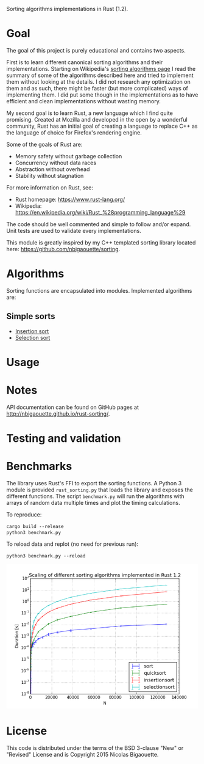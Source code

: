 Sorting algorithms implementations in Rust (1.2).

# Goal

The goal of this project is purely educational and contains two aspects.

First is to learn different canonical sorting algorithms and their implementations.
Starting on Wikipedia's
[sorting algorithms page](https://en.wikipedia.org/wiki/Sorting_algorithm)
I read the summary of some of the algorithms described here and tried to implement them without
looking at the details. I did not research any optimization on them and as such, there might be
faster (but more complicated) ways of implementing them. I did put some though in the
implementations as to have efficient and clean implementations without wasting memory.

My second goal is to learn Rust, a new language which I find quite promising. Created at
Mozilla and developed in the open by a wonderful community, Rust has an initial goal of
creating a language to replace C++ as the language of choice for Firefox's rendering engine.

Some of the goals of Rust are:

* Memory safety without garbage collection
* Concurrency without data races
* Abstraction without overhead
* Stability without stagnation

For more information on Rust, see:

* Rust homepage: https://www.rust-lang.org/
* Wikipedia: https://en.wikipedia.org/wiki/Rust_%28programming_language%29

The code should be well commented and simple to follow and/or expand. Unit tests are used to
validate every implementations.

This module is greatly inspired by my C++ templated sorting library located here:
https://github.com/nbigaouette/sorting.

# Algorithms

Sorting functions are encapsulated into modules. Implemented algorithms are:

## Simple sorts

* [Insertion sort](https://en.wikipedia.org/wiki/Insertion_sort)
* [Selection sort](https://en.wikipedia.org/wiki/Selection_sort)

# Usage


# Notes

API documentation can be found on GitHub pages at http://nbigaouette.github.io/rust-sorting/.

# Testing and validation


# Benchmarks

The library uses Rust's FFI to export the sorting functions. A Python 3 module is provided `rust_sorting.py` that loads the library and exposes the different functions. The script `benchmark.py` will run the algorithms with arrays of random data multiple times and plot the timing calculations.

To reproduce:

    cargo build --release
    python3 benchmark.py

To reload data and replot (no need for previous run):

    python3 benchmark.py --reload

![Benchmark](figures/benchmark.png "Profiling of the different algorithms")

# License
This code is distributed under the terms of the BSD 3-clause "New" or "Revised" License and is Copyright 2015 Nicolas Bigaouette.
